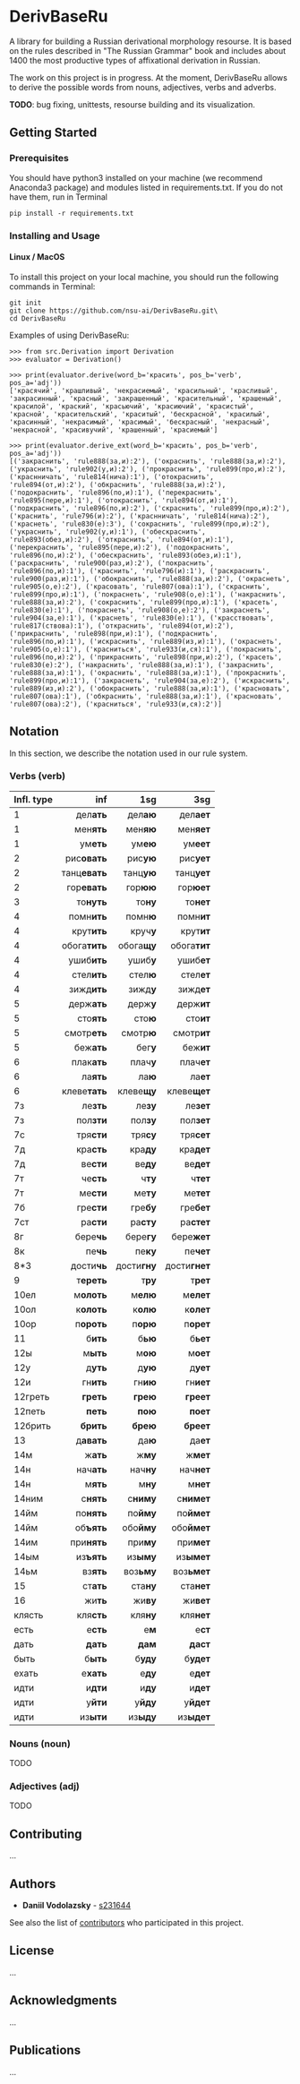 
# DerivBaseRu
A library for building a Russian derivational morphology resourse. It is based on the rules described in "The Russian Grammar" book and includes about 1400 the most productive types of affixational derivation in Russian.

The work on this project is in progress. At the moment, DerivBaseRu allows to derive the possible words from nouns, adjectives, verbs and adverbs.

**TODO**: bug fixing, unittests, resourse building and its visualization.

## Getting Started

### Prerequisites

You should have python3 installed on your machine (we recommend Anaconda3 package) and modules listed in requirements.txt. If you do not have them, run in Terminal

```
pip install -r requirements.txt
```

### Installing and Usage

#### Linux / MacOS
To install this project on your local machine, you should run the following commands in Terminal:

```
git init
git clone https://github.com/nsu-ai/DerivBaseRu.git\
cd DerivBaseRu
```

Examples of using DerivBaseRu:

```
>>> from src.Derivation import Derivation
>>> evaluator = Derivation()

>>> print(evaluator.derive(word_b='красить', pos_b='verb', pos_a='adj'))
['красячий', 'крашливый', 'некрасиемый', 'красильный', 'красливый', 'закрасинный', 'красный', 'закрашенный', 'красительный', 'крашеный', 'красилой', 'краский', 'красьючий', 'красиючий', 'красистый', 'красной', 'красительский', 'краситый', 'бескрасной', 'красилый', 'красинный', 'некрасимый', 'красимый', 'бескрасный', 'некрасный', 'некрасной', 'красивучий', 'крашенный', 'красиемый']

>>> print(evaluator.derive_ext(word_b='красить', pos_b='verb', pos_a='adj'))
[('закраснить', 'rule888(за,и):2'), ('окраснить', 'rule888(за,и):2'), ('украснить', 'rule902(у,и):2'), ('прокраснить', 'rule899(про,и):2'), ('краснничать', 'rule814(нича):1'), ('отокраснить', 'rule894(от,и):2'), ('обкраснить', 'rule888(за,и):2'), ('подокраснить', 'rule896(по,и):1'), ('перекраснить', 'rule895(пере,и):1'), ('отокраснить', 'rule894(от,и):1'), ('подкраснить', 'rule896(по,и):2'), ('скраснить', 'rule899(про,и):2'), ('краснить', 'rule796(и):2'), ('краснничать', 'rule814(нича):2'), ('краснеть', 'rule830(е):3'), ('сокраснить', 'rule899(про,и):2'), ('украснить', 'rule902(у,и):1'), ('обескраснить', 'rule893(обез,и):2'), ('откраснить', 'rule894(от,и):1'), ('перекраснить', 'rule895(пере,и):2'), ('подокраснить', 'rule896(по,и):2'), ('обескраснить', 'rule893(обез,и):1'), ('раскраснить', 'rule900(раз,и):2'), ('покраснить', 'rule896(по,и):1'), ('краснить', 'rule796(и):1'), ('раскраснить', 'rule900(раз,и):1'), ('обокраснить', 'rule888(за,и):2'), ('окраснеть', 'rule905(о,е):2'), ('красовать', 'rule807(ова):1'), ('скраснить', 'rule899(про,и):1'), ('покраснеть', 'rule908(о,е):1'), ('накраснить', 'rule888(за,и):2'), ('сокраснить', 'rule899(про,и):1'), ('красеть', 'rule830(е):1'), ('покраснеть', 'rule908(о,е):2'), ('закраснеть', 'rule904(за,е):1'), ('краснеть', 'rule830(е):1'), ('красствовать', 'rule817(ствова):1'), ('откраснить', 'rule894(от,и):2'), ('прикраснить', 'rule898(при,и):1'), ('подкраснить', 'rule896(по,и):1'), ('искраснить', 'rule889(из,и):1'), ('окраснеть', 'rule905(о,е):1'), ('красниться', 'rule933(и,ся):1'), ('покраснить', 'rule896(по,и):2'), ('прикраснить', 'rule898(при,и):2'), ('красеть', 'rule830(е):2'), ('накраснить', 'rule888(за,и):1'), ('закраснить', 'rule888(за,и):1'), ('окраснить', 'rule888(за,и):1'), ('прокраснить', 'rule899(про,и):1'), ('закраснеть', 'rule904(за,е):2'), ('искраснить', 'rule889(из,и):2'), ('обокраснить', 'rule888(за,и):1'), ('красновать', 'rule807(ова):1'), ('обкраснить', 'rule888(за,и):1'), ('красновать', 'rule807(ова):2'), ('красниться', 'rule933(и,ся):2')]

```

## Notation

In this section, we describe the notation used in our rule system.

### Verbs (verb)

| Infl. type| inf | 1sg| 3sg|
| ------------- |-------------:| -----:|---:|
| 1      | дел**ать** | дел**аю** |дел**ает**|
| 1      | мен**ять** | мен**яю** |мен**яет**|
| 1      | ум**еть** | ум**ею** |ум**еет**|
| 2      | рис**овать** | рис**ую** |рис**ует**|
| 2      | танц**евать** | танц**ую** |танц**ует**|
| 2      | гор**евать** | гор**юю** |гор**юет**|
| 3      | то**нуть** | то**ну** |то**нет**|
| 4      | помн**ить** | помн**ю** |помн**ит**|
| 4      | крут**ить** | круч**у** |крут**ит**|
| 4      | обога**тить** | обога**щу** |обога**тит**|
|4       | ушиб**ить** | ушиб**у** |ушиб**ет**|
|4       | стел**ить** | стел**ю** |стел**ет**|
|4       | зижд**ить** | зижд**у** |зижд**ет**|
| 5      | держ**ать** | держ**у** |держ**ит**|
| 5      | сто**ять** | сто**ю** |сто**ит**|
| 5      | смотр**еть** | смотр**ю** |смотр**ит**|
|5       | беж**ать** | бег**у** |беж**ит**|
| 6      | плак**ать** | плач**у** |плач**ет**|
| 6      | ла**ять** | ла**ю** |ла**ет**|
| 6      | клеве**тать** | клеве**щу** |клеве**щет**|
| 7з     | ле**зть** | ле**зу** |ле**зет**|
| 7з     | пол**зти** | пол**зу** |пол**зет**|
| 7с     | тря**сти** | тря**су** |тря**сет**|
| 7д     | кра**сть** | кра**ду** |кра**дет**|
| 7д     | ве**сти** | ве**ду** |ве**дет**|
| 7т     | че**сть** | ч**ту** |ч**тет**|
| 7т     | ме**сти** | ме**ту** |ме**тет**|
| 7б     | гре**сти** | гре**бу** |гре**бет**|
| 7ст    | ра**сти** | ра**сту** |ра**стет**|
| 8г     | бере**чь** | бере**гу** |бере**жет**|
| 8к     | пе**чь** | пе**ку** |пе**чет**|
| 8*3    | дости**чь** | дости**гну** |дости**гнет**|
| 9      | т**ереть** | т**ру** |т**рет**|
| 10ел   | м**олоть** | м**елю** |м**елет**|
| 10ол   | к**олоть** | к**олю** |к**олет**|
| 10ор   | п**ороть** | п**орю** |п**орет**|
| 11     | б**ить** | б**ью** |б**ьет**|
| 12ы    | м**ыть** | м**ою** |м**оет**|
| 12у    | д**уть** | д**ую** |д**ует**|
| 12и    | гн**ить** | гн**ию** |гн**иет**|
| 12греть| **греть** | **грею** |**греет**|
| 12петь | **петь** | **пою** |**поет**|
| 12брить| **брить** | **брею** |**бреет**|
| 13     | д**авать** | да**ю** |да**ет**|
| 14м    | ж**ать** | ж**му** |ж**мет**|
| 14н    | нач**ать** | нач**ну** |нач**нет**|
| 14н    | м**ять** | м**ну** |м**нет**|
| 14ним  | с**нять** | с**ниму** |с**нимет**|
| 14йм   | по**нять** | по**йму** |по**ймет**|
| 14йм   | об**ъять** | обо**йму** |обо**ймет**|
| 14им   | при**нять** | при**му** |при**мет**|
| 14ым   | из**ъять** | из**ыму** |из**ымет**|
| 14ьм   | вз**ять** | воз**ьму** |воз**ьмет**|
| 15     | ст**ать** | ста**ну** |ста**нет**|
| 16     | жи**ть** | жи**ву** |жи**вет**|
|клясть  | кля**сть** | кля**ну** |кля**нет**|
|есть    | е**сть** | е**м** |е**ст**|
|дать    | **дать** | **дам** |**даст**|
|быть    | б**ыть** | б**уду** |б**удет**|
|ехать   | е**хать** | е**ду** |е**дет**|
|идти    |и**дти**|и**ду**|и**дет**|
|идти    |у**йти**|у**йду**|у**йдет**|
|идти    |из**ыти**|из**ыду**|из**ыдет**|


### Nouns (noun)
TODO

### Adjectives (adj)
TODO

## Contributing
...

## Authors

* **Daniil Vodolazsky** - [s231644](https://github.com/s231644)

See also the list of [contributors](https://github.com/s231644/DerivBaseRu/contributors) who participated in this project.

## License
...


## Acknowledgments
...

## Publications
...
